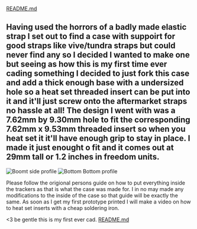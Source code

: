 [README.md](https://github.com/MicroWazzle/SlimeX-FDM-Vive-Tundra/files/15239921/README.md)

Having used the horrors of a badly made elastic strap I set out to find a case with suppoirt for good straps like vive/tundra straps but could never find any so I decided I wanted to make one but seeing as how this is my first time ever cading something I decided to just fork this case and add a thick enough base with a undersized hole so a heat set threaded insert can be put into it and it'll just screw onto the aftermarket straps no hassle at all! The design I went with was a 7.62mm by 9.30mm hole to fit the corresponding 7.62mm x 9.53mm threaded insert so when you heat set it it'll have enough grip to stay in place. I made it just enought o fit and it comes out at 29mm tall or 1.2 inches in freedom units. 
---------------------------------------------------------------------------------------------------------------------------------------------------------------------------------------------------------------------------------------------------------------------
![Boomt side profile](https://github.com/MicroWazzle/SlimeX-FDM-Vive-Tundra/assets/43018573/03c66dcb-32e0-4263-a241-13da36d9872c)
![Bottom Bottom profile](https://github.com/MicroWazzle/SlimeX-FDM-Vive-Tundra/assets/43018573/1be66b55-28ff-4c23-83a9-5144df298529)

Please follow the origional persons guide on how to put everything inside the trackers as that is what the case was made for. I in no may made any modifications to the inside of the case so that guide will be exactly the same. As soon as I get my first prototype printed I will make a video on how to heat set inserts with a cheap soldering iron. 

<3 be gentle this is my first ever cad.
[README.md](https://github.com/MicroWazzle/SlimeX-FDM-Vive-Tundra/files/15239921/README.md)
